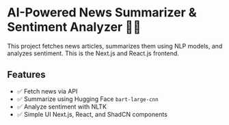 # AI-Powered News Summarizer & Sentiment Analyzer 📰🤖

This project fetches news articles, summarizes them using NLP models, and analyzes sentiment. This is the Next.js and React.js frontend.

## Features

- ✅ Fetch news via API
- ✅ Summarize using Hugging Face `bart-large-cnn`
- ✅ Analyze sentiment with NLTK
- ✅ Simple UI Next.js, React, and ShadCN components
